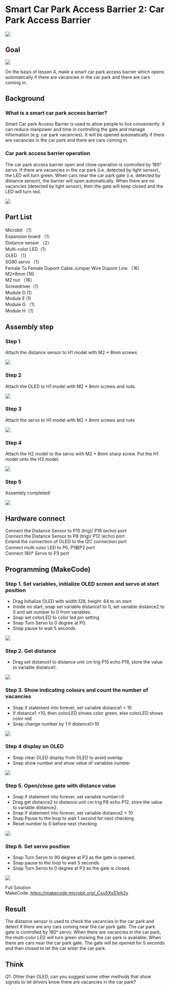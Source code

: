 # Smart Car Park Access Barrier 2: Car Park Access Barrier
![](picture/5/5_1.png)

## Goal 
![](picture/5/5_2.png)
<P>
On the basis of lesson 4, make a smart car park access barrier which opens automatically if there are vacancies in the car park and there are cars coming in. 
<P>

## Background 

### What is a smart car park access barrier? 
<P>
Smart Car park Access Barrier is used to allow people to live conveniently. It can reduce manpower and time in controlling the gate and manage information (e.g. car park vacancies). It will be opened automatically if there are vacancies in the car park and there are cars coming in. 
<P>

### Car park access barrier operation 
<P>
The car park access barrier open and close operation is controlled by 180ᵒ servo. If there are vacancies in the car park (i.e. detected by light sensor), the LED will turn green. When cars near the car park gate (i.e. detected by distance sensor), the barrier will open automatically. When there are no vacancies (detected by light sensor), then the gate will keep closed and the LED will turn red.
<P>
  
![](picture/5/5_3.png)

## Part List 
<P>
Microbit （1）<BR>
Expansion board （1）<BR>
Distance sensor （2）<BR>
Multi-color LED（1） <BR>
OLED （1）<BR>
SG90 servo （1）<BR>
Female To Female Dupont Cable Jumper Wire Dupont Line （16） <BR>
M2*8mm (16)<BR>
M2 nut （16）<BR>
Screwdriver（1）<BR>
Module D (1）<BR>
Module E (1) <BR>
Module G （1）<BR>
Module H（1）<BR>
<P>

## Assembly step 

### Step 1 
<P>
Attach the distance sensor to H1 model with M2 * 8mm screws 
<P>
 
![](picture/5/5_5.png)

### Step 2 
<P>
Attach the OLED to H1 model with M2 * 8mm screws and nuts.
<P>
  
![](picture/5/5_6.png)

### Step 3
<P>
Attach the servo to H1 model with M2 * 8mm screws and nuts
<P>
  
![](picture/5/5_7.png)

### Step 4 
<P>
Attach the H2 model to the servo with M2 * 8mm sharp screw. Put the H1 model onto the H3 model.
<P>
  
![](picture/5/5_8.png)

### Step 5 
<P>
Assembly completed! 
<P>
  
![](picture/5/5_9.png)

## Hardware connect 
<P>
Connect the Distance Sensor to P15 (trig)/ P16 (echo) port<BR>
Connect the Distance Sensor to P8 (trig)/ P12 (echo) port<BR>
Extend the connection of OLED to the I2C connection port<BR>
Connect multi color LED to P0, P1和P2 port <BR>
Connect 180° Servo to P3 port <BR>
<P>

## Programming (MakeCode) 

### Step 1. Set variables, initialize OLED screen and servo at start position 
+ Drag Initialize OLED with width:128, height: 64 to on start  
+ Inside on start, snap set variable distance1 to 0, set variable distance2 to 0 and set number to 0 from variables. 
+ Snap set colorLED to color led pin setting  
+ Snap Turn Servo to 0 degree at P0.  
+ Snap pause to wait 5 seconds 
  
![](picture/5/5_10.png)

### Step 2. Get distance 
+ Drag set distance1 to distance unit cm trig P15 echo P16, store the value to variable distance1. 

![](picture/5/5_12.png)
  
### Step 3.  Show indicating colours and count the number of vacancies 
+ Snap if statement into forever, set  variable distance1 > 10 
+ If distance1 >10, then colorLED shows color green, else colorLED shows color red 
+ Snap change number by 1 if distance1>10
  
![](picture/5/5_14.png)

### Step 4 display on OLED  
+ Snap clear OLED display from OLED to avoid overlap 
+ Snap show number and show value of variables number 
  
![](picture/5/5_16.png)

### Step 5. Open/close gate with distance value 
+ Snap if statement into forever, set variable number>0 
+ Drag get distance2 to distance unit cm trig P8 echo P12, store the value to variable distance2. 
+ Snap if statement into forever, set variable distance2 < 10 
+ Snap Pause to the loop to wait 1 second for next checking 
+ Reset number to 0 before next checking 
  
![](picture/5/5_18.png)

### Step 6. Set servo position 
+ Snap Turn Servo to 90 degree at P3 as the gate is opened. 
+ Snap pause to the loop to wait 5 seconds 
+ Snap Turn Servo to 0 degree at P3 as the gate is closed. 
  
![](picture/5/5_20.png)

<P>
Full Solution<BR>
MakeCode: <a href="https://makecode.microbit.org/_Cxu5Xs51oh2x">https://makecode.microbit.org/_Cxu5Xs51oh2x</a>
<P>

## Result 
<P>
The distance sensor is used to check the vacancies in the car park and detect if there are any cars coming near the car park gate. The car park gate is controlled by 180ᵒ servo. When there are vacancies in the car park, the multi-color LED will turn green showing the car park is available. When there are cars near the car park gate. The gate will be opened for 5 seconds and then closed to let the car enter the car park.
<P>

## Think 
<P>
Q1. Other than OLED, can you suggest some other methods that show signals to let drivers know there are vacancies in the car park?
<P>
